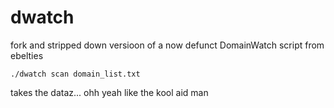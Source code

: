 # dwatch
fork and stripped down versioon of a now defunct DomainWatch script from ebelties

```
./dwatch scan domain_list.txt
```
takes the dataz...   ohh yeah like the kool aid man
